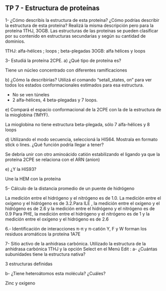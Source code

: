 
## TP 7 - Estructura de proteínas

1- ¿Cómo describís la estructura de esta proteína? ¿Cómo podrías describir la estructura de esta proteína? Realizá la misma descripción pero para la proteína 1THJ, 3OGB.
Las estructuras de las proteínas se pueden clasificar por su contenido en estructuras secundarias y según su cantidad de dominios. 

1THJ: alfa-hélices ; loops ; beta-plegadas
3OGB: alfa hélices y loops

3- Estudiá la proteína 2CPE. 
a) ¿Qué tipo de proteína es? 

Tiene un núcleo concentrado con diferentes ramificaciones
			
b) ¿Cómo la describirías? Utilizá el comando “setall_states, on” para ver todos los estados conformacionales estimados para esa estructura. 

- No se ven túneles
- 2 alfa-hélices, 4 beta-plegadas y 7 loops.


e) Compará el espacio conformacional de la 2CPE con la de la estructura de la mioglobina (1MYF). 

La mioglobina no tiene estructura beta-plegada, sólo 7 alfa-hélices y 8 loops

d) Utilizando el modo secuencia, seleccioná la HIS64. Mostrala en formato stick o lines. ¿Qué función podría llegar a tener?
 
Se debría unir con otro aminoácido catión estabilizando el ligando ya que la proteína 2CPE se relaciona con el ARN (anion)

e) ¿Y la HIS93? 

Une la HEM con la proteína





5- Cálculo de la distancia promedio de un puente de hidrógeno

La medición entre el hidrógeno y el nitrógeno es de 1.0. La medición entre el oxígeno y el hidrógeno es de 3.2.Para ILE , la medición entre el oxígeno y el hidrógeno es de 2.6 y la medición entre el hidrógeno y el nitrógeno es de 0.9 Para PHE, la medición entre el hidrógeno y el nitrógeno es de 1 y la medición entre el oxígeno y el hidrógeno es de 2.6 

6.- Identificación de interacciones π-π y π-catión 
	Y, F y W forman los residuos aromáticos la proteína 1A7E


7- Sitio activo de la anhidrasa carbónica. Utilizado la estructura de la anhidrasa carbónica 1THJ y la opción Select en el Menú Edit :
a- ¿Cuántas subunidades tiene la estructura nativa?

3 estructuras definidas

b- ¿Tiene heteroátomos esta molécula? ¿Cuáles?

Zinc y oxígeno
